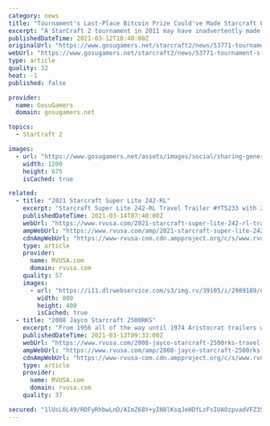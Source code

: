 ```yaml
---
category: news
title: "Tournament's Last-Place Bitcoin Prize Could've Made Starcraft Losers Millionaires"
excerpt: "A StarCraft 2 tournament in 2011 may have inadvertently made its losers millionaires thanks to Bitcoin. The tournament had a prize pool of about $1,000, but also included 25 Bitcoins for some of the losers, which wasn't worth much back then but is a ..."
publishedDateTime: 2021-03-12T10:40:00Z
originalUrl: "https://www.gosugamers.net/starcraft2/news/53771-tournament-s-last-place-bitcoin-prize-could-ve-made-starcraft-losers-millionaires"
webUrl: "https://www.gosugamers.net/starcraft2/news/53771-tournament-s-last-place-bitcoin-prize-could-ve-made-starcraft-losers-millionaires"
type: article
quality: 32
heat: -1
published: false

provider:
  name: GosuGamers
  domain: gosugamers.net

topics:
  - StarCraft 2

images:
  - url: "https://www.gosugamers.net/assets/images/social/sharing-generic-253163b9.jpg"
    width: 1200
    height: 675
    isCached: true

related:
  - title: "2021 Starcraft Super Lite 242-RL"
    excerpt: "Starcraft Super Lite 242-RL Travel Trailer #YT5233 with 2 photos for sale in Clayton, Delaware 19938. See this unit and thousands more at RVUSA.com. Updated Daily."
    publishedDateTime: 2021-03-14T07:40:00Z
    webUrl: "https://www.rvusa.com/2021-starcraft-super-lite-242-rl-travel-trailer-2989189"
    ampWebUrl: "https://www.rvusa.com/amp/2021-starcraft-super-lite-242-rl-travel-trailer-2989189"
    cdnAmpWebUrl: "https://www-rvusa-com.cdn.ampproject.org/c/s/www.rvusa.com/amp/2021-starcraft-super-lite-242-rl-travel-trailer-2989189"
    type: article
    provider:
      name: RVUSA.com
      domain: rvusa.com
    quality: 57
    images:
      - url: "https://i11.dlrwebservice.com/s3/img.rv/39105/i/2989189/o/1_39105_2989189_120376731.jpg"
        width: 800
        height: 400
        isCached: true
  - title: "2008 Jayco Starcraft 2500RKS"
    excerpt: "From 1956 all of the way until 1974 Aristocrat trailers were manufactured in Morgan Hill, California. During that time period, in 1967, Aristocrat manufactured the Lo Liner 15. The 1967 Aristocrat LO LINER weighed in at 1800lbs and had a hitch weight of ..."
    publishedDateTime: 2021-03-13T09:33:00Z
    webUrl: "https://www.rvusa.com/2008-jayco-starcraft-2500rks-travel-trailer-2995358"
    ampWebUrl: "https://www.rvusa.com/amp/2008-jayco-starcraft-2500rks-travel-trailer-2995358"
    cdnAmpWebUrl: "https://www-rvusa-com.cdn.ampproject.org/c/s/www.rvusa.com/amp/2008-jayco-starcraft-2500rks-travel-trailer-2995358"
    type: article
    provider:
      name: RVUSA.com
      domain: rvusa.com
    quality: 37

secured: "1lUsL6L49/RDFyRhbwLnD/AImZ68Y+yIN8lKsqJeHDfLzFsIUAOzpvadVFZ35VxUNZFK9DGCUibOuKtFVJ3pgizFmIb4uXTY0ViPOz+1fbzALEO71bhe+faC1SJPsHy5KT2xGvxPWnNfmkQ4NXekepLAvff8u36fA4VbeYWDs6lRYo5uCeysJHFi6ASovvzfQUtWOBvhp+qrYhvBlKPYCy/J/sXQLoMq24wkL5nzUYqQFVlyY4RX5O3ZPvM2R3HImQ0CD6wztWZm7h1yYbVfrxFnNJCbxneDUgGbTgn8JgdSq8vv6PAa94NHe6anvdCpeWin5vDqH9VyoPWYc7yQV4aiUw+lfOstonOeun/uXC0=;MoL29NCD+yv6NXlUHLcThw=="
---
```


